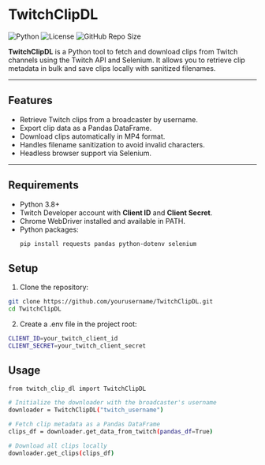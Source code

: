 # TwitchClipDL

![Python](https://img.shields.io/badge/Python-3.8%2B-blue)
![License](https://img.shields.io/badge/License-MIT-green)
![GitHub Repo Size](https://img.shields.io/github/repo-size/yourusername/TwitchClipDL)

**TwitchClipDL** is a Python tool to fetch and download clips from Twitch channels using the Twitch API and Selenium. It allows you to retrieve clip metadata in bulk and save clips locally with sanitized filenames.

---

## Features

- Retrieve Twitch clips from a broadcaster by username.
- Export clip data as a Pandas DataFrame.
- Download clips automatically in MP4 format.
- Handles filename sanitization to avoid invalid characters.
- Headless browser support via Selenium.

---

## Requirements

- Python 3.8+
- Twitch Developer account with **Client ID** and **Client Secret**.
- Chrome WebDriver installed and available in PATH.
- Python packages:
  ```bash
  pip install requests pandas python-dotenv selenium
  ```

## Setup

1. Clone the repository:

```bash
git clone https://github.com/yourusername/TwitchClipDL.git
cd TwitchClipDL
```

2. Create a .env file in the project root:
```bash
CLIENT_ID=your_twitch_client_id
CLIENT_SECRET=your_twitch_client_secret
```

## Usage
```bash
from twitch_clip_dl import TwitchClipDL

# Initialize the downloader with the broadcaster's username
downloader = TwitchClipDL("twitch_username")

# Fetch clip metadata as a Pandas DataFrame
clips_df = downloader.get_data_from_twitch(pandas_df=True)

# Download all clips locally
downloader.get_clips(clips_df)
```
